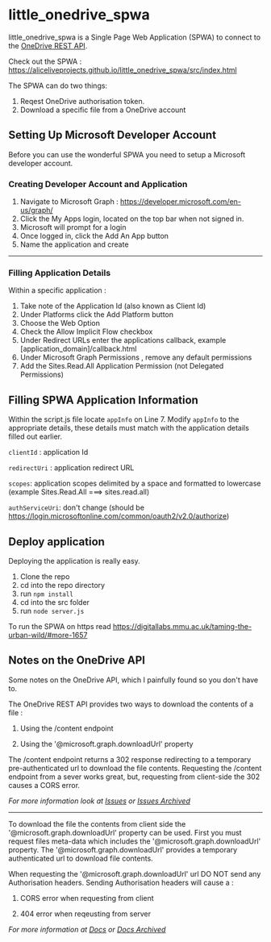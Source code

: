 # little_onedrive_spwa
little_onedrive_spwa is a Single Page Web Application (SPWA) to connect to the [OneDrive REST API](https://docs.microsoft.com/en-gb/onedrive/developer/rest-api/?view=odsp-graph-online).

Check out the SPWA : https://aliceliveprojects.github.io/little_onedrive_spwa/src/index.html

The SPWA can do two things:

1. Reqest OneDrive authorisation token.
2. Download a specific file from a OneDrive account



## Setting Up Microsoft Developer Account

Before you can use the wonderful SPWA  you need to setup a Microsoft developer account.



### Creating Developer Account and Application

1. Navigate to Microsoft Graph :  <https://developer.microsoft.com/en-us/graph/>
2. Click the My Apps login, located on the top bar when not signed in.
3. Microsoft will prompt for a login
4. Once logged in, click the Add An App button
5. Name the application and create



---



### Filling Application Details

Within a specific application : 

1. Take note of the Application Id (also known as Client Id)
2. Under Platforms click the Add Platform button
3. Choose the Web Option
4. Check the Allow Implicit Flow checkbox
5. Under Redirect URLs enter the applications callback, example [application_domain]/callback.html
6. Under Microsoft Graph Permissions , remove any default permissions
7. Add the Sites.Read.All Application Permission (not Delegated Permissions)



## Filling SPWA Application Information

Within the script.js file locate ```appInfo``` on Line 7. Modify ```appInfo``` to the appropriate details, these details must match with the application details filled out earlier.

```clientId``` : application Id

```redirectUri``` : application redirect URL

```scopes```: application scopes delimited by a space and formatted to lowercase (example Sites.Read.All ===> sites.read.all)

```authServiceUri```: don't change (should be https://login.microsoftonline.com/common/oauth2/v2.0/authorize)



## Deploy application

Deploying the application is really easy.

1. Clone the repo
2. cd into the repo directory
3. run ``npm install``
4. cd into the src folder
5. run ```node server.js```



To run the SPWA on https read https://digitallabs.mmu.ac.uk/taming-the-urban-wild/#more-1657



## Notes on the OneDrive API

Some notes on the OneDrive API, which I painfully found so you don't have to.

The OneDrive REST API provides two ways to download the contents of a file : 

1. Using the /content endpoint

2. Using the '@microsoft.graph.downloadUrl' property


The /content endpoint returns a 302 response redirecting to a temporary pre-authenticated url to download the file contents. Requesting the /content endpoint from a sever works great, but, requesting from client-side the 302 causes a CORS error.



*For more information look at [Issues](https://github.com/microsoftgraph/microsoft-graph-docs/issues/43) or [Issues Archived](http://web.archive.org/web/20181205150708/https://github.com/microsoftgraph/microsoft-graph-docs/issues/43)*



---



To download the file the contents from client side the '@microsoft.graph.downloadUrl' property can be used. First you must request files meta-data which includes the '@microsoft.graph.downloadUrl' property. The '@microsoft.graph.downloadUrl' provides a temporary authenticated url to download file contents.



When requesting the '@microsoft.graph.downloadUrl' url DO NOT send any Authorisation headers. Sending Authorisation headers will cause a :

1. CORS error when requesting from client

2. 404 error when reqeusting from server


*For more information at [Docs](https://docs.microsoft.com/en-gb/onedrive/developer/rest-api/api/driveitem_get_content?view=odsp-graph-online) or [Docs Archived](http://web.archive.org/web/20181205150810/https://docs.microsoft.com/en-gb/onedrive/developer/rest-api/api/driveitem_get_content?view=odsp-graph-online)*
